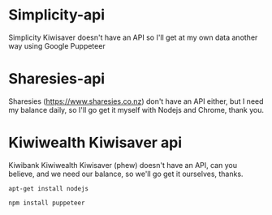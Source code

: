 # Simplicity-api
Simplicity Kiwisaver doesn't have an API so I'll get at my own data another way using Google Puppeteer

# Sharesies-api
Sharesies (https://www.sharesies.co.nz) don't have an API either, but I need my balance daily, so I'll go get it myself with Nodejs and Chrome, thank you.

# Kiwiwealth Kiwisaver api
Kiwibank Kiwiwealth Kiwisaver (phew) doesn't have an API, can you believe, and we need our balance, so we'll go get it ourselves, thanks.

```apt-get install nodejs```

```npm install puppeteer```


